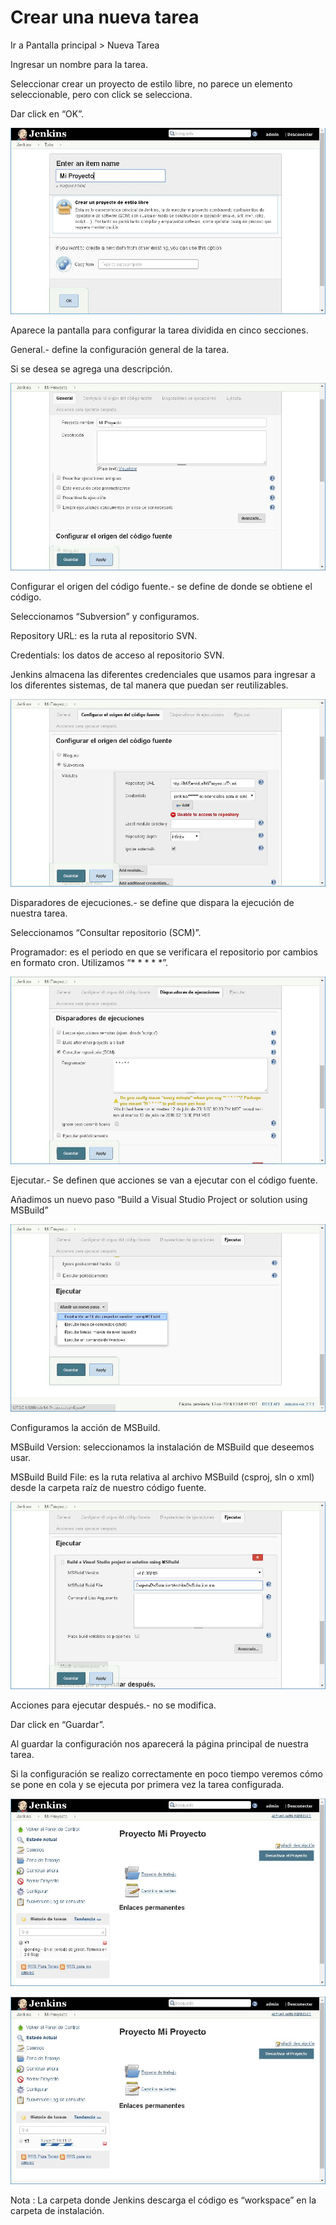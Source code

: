 # Crear una nueva tarea

Ir a Pantalla principal &gt; Nueva Tarea

Ingresar un nombre para la tarea.

Seleccionar crear un proyecto de estilo libre, no parece un elemento seleccionable, pero con click se selecciona.

Dar click en “OK”.

![](/jenkins_271_lts/crear_una_nueva_tarea/images/image001.jpg)

Aparece la pantalla para configurar la tarea dividida en cinco secciones.

General.- define la configuración general de la tarea.

Si se desea se agrega una descripción.

![](/jenkins_271_lts/crear_una_nueva_tarea/images/image002.jpg)

Configurar el origen del código fuente.- se define de donde se obtiene el código.

Seleccionamos “Subversion” y configuramos.

Repository URL: es la ruta al repositorio SVN.

Credentials: los datos de acceso al repositorio SVN.

Jenkins almacena las diferentes credenciales que usamos para ingresar a los diferentes sistemas, de tal manera que puedan ser reutilizables.

![](/jenkins_271_lts/crear_una_nueva_tarea/images/image003.jpg)

Disparadores de ejecuciones.- se define que dispara la ejecución de nuestra tarea.

Seleccionamos “Consultar repositorio (SCM)”.

Programador: es el periodo en que se verificara el repositorio por cambios en formato cron. Utilizamos “* * * * *”.

![](/jenkins_271_lts/crear_una_nueva_tarea/images/image004.jpg)

Ejecutar.- Se definen que acciones se van a ejecutar con el código fuente.

Añadimos un nuevo paso “Build a Visual Studio Project or solution using MSBuild”

![](/jenkins_271_lts/crear_una_nueva_tarea/images/image005.jpg)

Configuramos la acción de MSBuild.

MSBuild Version: seleccionamos la instalación de MSBuild que deseemos usar.

MSBuild Build File: es la ruta relativa al archivo MSBuild (csproj, sln o xml) desde la carpeta raíz de nuestro código fuente.

![](/jenkins_271_lts/crear_una_nueva_tarea/images/image006.jpg)

Acciones para ejecutar después.- no se modifica.

Dar click en “Guardar”.

Al guardar la configuración nos aparecerá la página principal de nuestra tarea.

Si la configuración se realizo correctamente en poco tiempo veremos cómo se pone en cola y se ejecuta por primera vez la tarea configurada.

![](/jenkins_271_lts/crear_una_nueva_tarea/images/image007.jpg)

![](/jenkins_271_lts/crear_una_nueva_tarea/images/image008.jpg)

Nota : La carpeta donde Jenkins descarga el código es “workspace” en la carpeta de instalación.